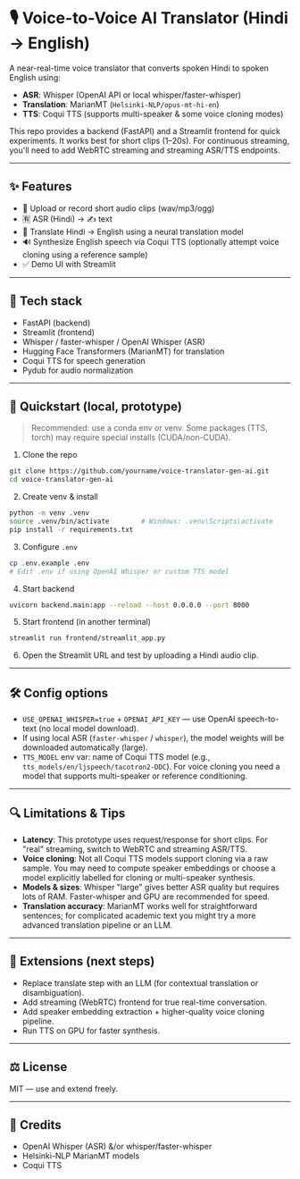 # 🎙️ Voice-to-Voice AI Translator (Hindi → English)

A near-real-time voice translator that converts spoken Hindi to spoken English using:
- **ASR**: Whisper (OpenAI API or local whisper/faster-whisper)
- **Translation**: MarianMT (`Helsinki-NLP/opus-mt-hi-en`)
- **TTS**: Coqui TTS (supports multi-speaker & some voice cloning modes)

This repo provides a backend (FastAPI) and a Streamlit frontend for quick experiments. It works best for short clips (1–20s). For continuous streaming, you'll need to add WebRTC streaming and streaming ASR/TTS endpoints.

---

## ✨ Features
- 🎤 Upload or record short audio clips (wav/mp3/ogg)
- 🈶 ASR (Hindi) → ✍️ text
- 🔁 Translate Hindi → English using a neural translation model
- 🔊 Synthesize English speech via Coqui TTS (optionally attempt voice cloning using a reference sample)
- ✅ Demo UI with Streamlit

---

## 🧰 Tech stack
- FastAPI (backend)
- Streamlit (frontend)
- Whisper / faster-whisper / OpenAI Whisper (ASR)
- Hugging Face Transformers (MarianMT) for translation
- Coqui TTS for speech generation
- Pydub for audio normalization

---

## 🚀 Quickstart (local, prototype)
> Recommended: use a conda env or venv. Some packages (TTS, torch) may require special installs (CUDA/non-CUDA).

1. Clone the repo
```bash
git clone https://github.com/yourname/voice-translator-gen-ai.git
cd voice-translator-gen-ai
```

2. Create venv & install
```bash
python -m venv .venv
source .venv/bin/activate        # Windows: .venv\Scripts\activate
pip install -r requirements.txt
```

3. Configure `.env`
```bash
cp .env.example .env
# Edit .env if using OpenAI Whisper or custom TTS model
```

4. Start backend
```bash
uvicorn backend.main:app --reload --host 0.0.0.0 --port 8000
```

5. Start frontend (in another terminal)
```bash
streamlit run frontend/streamlit_app.py
```

6. Open the Streamlit URL and test by uploading a Hindi audio clip.

---

## 🛠️ Config options
- `USE_OPENAI_WHISPER=true` + `OPENAI_API_KEY` — use OpenAI speech-to-text (no local model download).
- If using local ASR (`faster-whisper` / `whisper`), the model weights will be downloaded automatically (large).
- `TTS_MODEL` env var: name of Coqui TTS model (e.g., `tts_models/en/ljspeech/tacotron2-DDC`). For voice cloning you need a model that supports multi-speaker or reference conditioning.

---

## 🔍 Limitations & Tips
- **Latency**: This prototype uses request/response for short clips. For "real" streaming, switch to WebRTC and streaming ASR/TTS.
- **Voice cloning**: Not all Coqui TTS models support cloning via a raw sample. You may need to compute speaker embeddings or choose a model explicitly labelled for cloning or multi-speaker synthesis.
- **Models & sizes**: Whisper "large" gives better ASR quality but requires lots of RAM. Faster-whisper and GPU are recommended for speed.
- **Translation accuracy**: MarianMT works well for straightforward sentences; for complicated academic text you might try a more advanced translation pipeline or an LLM.

---

## 🧩 Extensions (next steps)
- Replace translate step with an LLM (for contextual translation or disambiguation).
- Add streaming (WebRTC) frontend for true real-time conversation.
- Add speaker embedding extraction + higher-quality voice cloning pipeline.
- Run TTS on GPU for faster synthesis.

---

## ⚖️ License
MIT — use and extend freely.

---

## 🙌 Credits
- OpenAI Whisper (ASR) &/or whisper/faster-whisper
- Helsinki-NLP MarianMT models
- Coqui TTS
